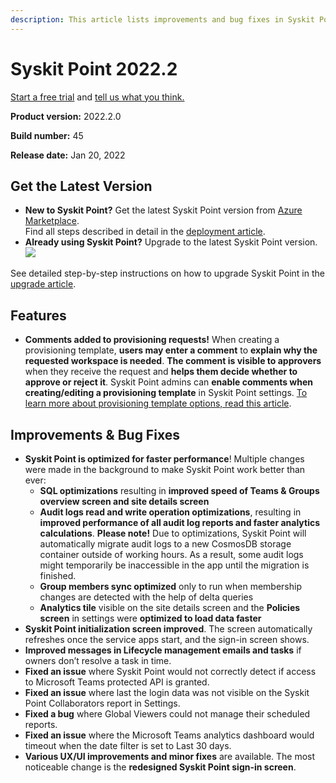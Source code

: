 ```yaml
---
description: This article lists improvements and bug fixes in Syskit Point version 2022.2.
---
```


# Syskit Point 2022.2

[Start a free trial](https://www.syskit.com/products/point/free-trial/) and [tell us what you think.](https://www.syskit.com/company/contact-us/)

**Product version:** 2022.2.0

**Build number:** 45

**Release date:** Jan 20, 2022

## Get the Latest Version

* **New to Syskit Point?** Get the latest Syskit Point version from [Azure Marketplace](https://azuremarketplace.microsoft.com/en-us/marketplace/apps/syskitltd.syskit\_point).\
  Find all steps described in detail in the [deployment article](../../set-up-point-data-center/deployment/deploy-syskit-point.md).
* **Already using Syskit Point?** Upgrade to the latest Syskit Point version.\
  [![](https://aka.ms/deploytoazurebutton)](https://portal.azure.com/#create/Microsoft.Template/uri/https%3A%2F%2Fsyskitassetsstorage.blob.core.windows.net%2Fpoint%2FARMTemplates%2FPointUpdateDeploy%2FPointUpdateTemplate.json)

See detailed step-by-step instructions on how to upgrade Syskit Point in the [upgrade article](../../set-up-point-data-center/deployment/upgrade-syskit-point.md).

## Features

* **Comments added to provisioning requests!** When creating a provisioning template, **users may enter a comment** to **explain why the requested workspace is needed**. **The comment is visible to approvers** when they receive the request and **helps them decide whether to approve or reject it**. Syskit Point admins can **enable comments when creating/editing a provisioning template** in Syskit Point settings. [To learn more about provisioning template options, read this article](../../governance-and-automation/provisioning/templates.md).

## Improvements & Bug Fixes

* **Syskit Point is optimized for faster performance**! Multiple changes were made in the background to make Syskit Point work better than ever:
  * **SQL optimizations** resulting in **improved speed of Teams & Groups overview screen and site details screen**
  * **Audit logs read and write operation optimizations**, resulting in **improved performance of all audit log reports and faster analytics calculations**. **Please note!** Due to optimizations, Syskit Point will automatically migrate audit logs to a new CosmosDB storage container outside of working hours. As a result, some audit logs might temporarily be inaccessible in the app until the migration is finished.
  * **Group members sync optimized** only to run when membership changes are detected with the help of delta queries
  * **Analytics tile** visible on the site details screen and the **Policies screen** in settings were **optimized to load data faster**
* **Syskit Point initialization screen improved**. The screen automatically refreshes once the service apps start, and the sign-in screen shows.
* **Improved messages in Lifecycle management emails and tasks** if owners don’t resolve a task in time.
* **Fixed an issue** where Syskit Point would not correctly detect if access to Microsoft Teams protected API is granted.
* **Fixed an issue** where last the login data was not visible on the Syskit Point Collaborators report in Settings.
* **Fixed a bug** where Global Viewers could not manage their scheduled reports.
* **Fixed an issue** where the Microsoft Teams analytics dashboard would timeout when the date filter is set to Last 30 days.
* **Various UX/UI improvements and minor fixes** are available. The most noticeable change is the **redesigned Syskit Point sign-in screen**.
